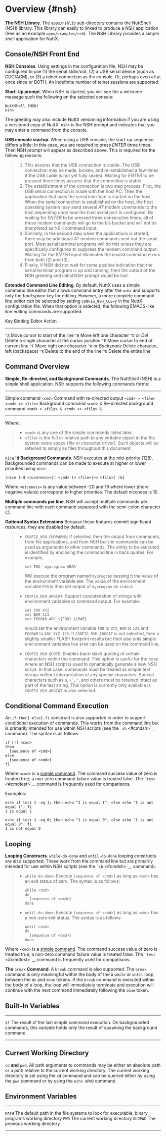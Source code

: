 Overview {#nsh}
========

**The NSH Library**. The `apps/nshlib` sub-directory contains the
NuttShell (NSH) library. This library can easily to linked to produce a
NSH application (See as an example `apps/examples/nsh`). The NSH Library
provides a simple shell application for NuttX.

Console/NSH Front End
---------------------

**NSH Consoles**. Using settings in the configuration file, NSH may be
configured to use (1) the serial stdin/out, (2) a USB serial device
(such as CDC/ACM), or (3) a telnet connection as the console. Or,
perhaps even all at once since or BOTH. An indefinite number of telnet
sessions are supported.

**Start-Up prompt**. When NSH is started, you will see the a welcome
message such the following on the selected console:

``` {.}
NuttShell (NSH)
nsh>
```

The greeting may also include NuttX versioning information if you are
using a versioned copy of NuttX. `nsh>` is the NSH prompt and indicates
that you may enter a command from the console.

**USB console startup**. When using a USB console, the start-up sequence
differs a little: In this case, you are required to press *ENTER* three
times. Then NSH prompt will appear as described above. This is required
for the following reasons:

> 1.  This assures that the USB connection is stable. The USB connection
>     may be made, broken, and re-established a few times if the USB
>     cable is not yet fully seated. Waiting for *ENTER* to be pressed
>     three times assures that the connection is stable.
> 2.  The establishment of the connection is two step process: First,
>     the USB serial connection is made with the host PC. Then the
>     application that uses the serial interface is started on the host.
>     When the serial connection is established on the host, the host
>     operating system may send several *AT* modem commands to the host
>     depending upon how the host serial port is configured. By waiting
>     for *ENTER* to be pressed three consecutive times, all of these
>     modem commands will go to the bit-bucket and will not be
>     interpreted as NSH command input.
> 3.  Similarly, in the second step when the applications is started,
>     there may be additional *AT* modem commands sent out the serial
>     port. Most serial terminal programs will do this unless they are
>     specifically configured to suppress the modem command output.
>     Waiting for the *ENTER* input eliminates the invalid command
>     errors from both (2) and (3).
> 4.  Finally, if NSH did not wait for some positive indication that the
>     serial terminal program is up and running, then the output of the
>     NSH greeting and initial NSH prompt would be lost.

**Extended Command Line Editing**. By default, NuttX uses a simple
command line editor that allows command entry after the `nsh>` and
supports only the *backspace* key for editing. However, a more complete
command line editor can be selected by setting `CONFIG_NSH_CLE=y` in the
NuttX configuration file. When that option is selected, the following
EMACS-like line editing commands are supported:

  Key Binding           Editor Action
  --------------------- --------------------------------------------------
  `^A`                  Move cursor to start of the line
  `^B`                  Move left one character
  `^D` or *Del*         Delete a single character at the cursor position
  `^E`                  Move cursor to end of current line
  `^F`                  Move right one character
  `^H` or *Backspace*   Delete character, left (backspace)
  `^K`                  Delete to the end of the line
  `^U`                  Delete the entire line

Command Overview
----------------

**Simple, Re-directed, and Background Commands**. The NuttShell (NSH) is
a simple shell application. NSH supports the following commands forms:

  --------------------------------- --------------------------------------
  Simple command                    `<cmd>`
  Command with re-directed output   `<cmd> > <file> <cmd> >> <file>`
  Background command                `<cmd> &`
  Re-directed background command    `<cmd> > <file> & <cmd> >> <file> &`
  --------------------------------- --------------------------------------

Where:

> -   `<cmd>` is any one of the simple commands listed later.
> -   `<file>` is the full or relative path to any writable object in
>     the file system name space (file or character driver). Such
>     objects will be referred to simply as files throughout this
>     document.

`nice` **\'d Background Commands**. NSH executes at the mid-priority
(128). Backgrounded commands can be made to execute at higher or lower
priorities using `nice`:

    [nice [-d <niceness>>]] <cmd> [> <file>|>> <file>] [&]

Where `<niceness>` is any value between -20 and 19 where lower (more
negative values) correspond to higher priorities. The default niceness
is 10.

**Multiple commands per line**. NSH will accept multiple commands per
command line with each command separated with the semi-colon character
(;).

**Optional Syntax Extensions** Because these features commit significant
resources, they are disabled by default.

> -   `CONFIG_NSH_CMDPARMS`: If selected, then the output from commands,
>     from file applications, and from NSH built-in commands can be used
>     as arguments to other commands. The entity to be executed is
>     identified by enclosing the command line in back quotes. For
>     example,
>
>     ``` {.bash}
>     set FOO `myprogram $BAR`
>     ```
>
>     Will execute the program named `myprogram` passing it the value of
>     the environment variable `BAR`. The value of the environment
>     variable `FOO` is then set output of `myprogram` on `stdout`.
>
> -   `CONFIG_NSH_ARGCAT`: Support concatenation of strings with
>     environment variables or command output. For example:
>
>     ``` {.bash}
>     set FOO XYZ
>     set BAR 123
>     set FOOBAR ABC_${FOO}_${BAR}
>     ```
>
>     would set the environment variable `FOO` to `XYZ`, `BAR` to `123`
>     and `FOOBAR` to `ABC_XYZ_123`. If `CONFIG_NSH_ARGCAT` is not
>     selected, then a slightly smaller FLASH footprint results but then
>     also only simple environment variables like `$FOO` can be used on
>     the command line.
>
> -   `CONFIG_NSH_QUOTE`: Enables back-slash quoting of certain
>     characters within the command. This option is useful for the case
>     where an NSH script is used to dynamically generate a new NSH
>     script. In that case, commands must be treated as simple text
>     strings without interpretation of any special characters. Special
>     characters such as `$`, `` \` ``, `"`, and others must be retained
>     intact as part of the test string. This option is currently only
>     available is `CONFIG_NSH_ARGCAT` is also selected.

Conditional Command Execution
-----------------------------

An `if-then[-else]-fi` construct is also supported in order to support
conditional execution of commands. This works from the command line but
is primarily intended for use within NSH scripts (see the `` `sh ``
\<\#cmdsh\>\`\_\_ command). The syntax is as follows:

``` {.bash}
if [!] <cmd>
then
  [sequence of <cmd>]
else
  [sequence of <cmd>]
fi
```

Where `<cmd>` is a [simple command](#command-overview). The command
success value of zero is treated true; a non-zero command failure value
is treated false. The `` `test `` \<\#cmdtest\>\`\_\_ command is
frequently used for comparisons.

Examples:

``` {.bash}
nsh> if test 1 -eq 1; then echo "1 is equal 1"; else echo "1 is not equal 1"; fi
1 is equal 1

nsh> if test 1 -eq 0; then echo "1 is equal 0"; else echo "1 is not equal 0"; fi
1 is not equal 0
```

Looping
-------

**Looping Constructs**. `while-do-done` and `until-do-done` looping
constructs are also supported. These work from the command line but are
primarily intended for use within NSH scripts (see the `` `sh ``
\<\#cmdsh\>\`\_\_ command).

> -   `while-do-done`: Execute `[sequence of <cmd>]` as long as `<cmd>`
>     has an exit status of zero. The syntax is as follows:
>
>     ``` {.bash}
>     while <cmd>
>     do
>       [sequence of <cmd>]
>     done
>     ```
>
> -   `until-do-done`: Execute `[sequence of <cmd>]` as long as `<cmd>`
>     has a non-zero exit status. The syntax is as follows:
>
>     ``` {.}
>     until <cmd>
>     do
>       [sequence of <cmd>]
>     done
>     ```

Where `<cmd>` is a [simple command](#command-overview). The command
success value of zero is treated true; a non-zero command failure value
is treated false. The `` `test `` \<\#cmdtest\>\`\_\_ command is
frequently used for comparisons.

**The** `break` **Command**. A `break` command is also supported. The
`break` command is only meaningful within the body of the a `while` or
`until` loop, between the `do` and `done` tokens. If the `break` command
is executed within the body of a loop, the loop will immediately
terminate and execution will continue with the next command immediately
following the `done` token.

Built-In Variables
------------------

  ------ ----------------------------------------------------------------------------------------------------------------------------------------------------
  `$?`   The result of the last simple command execution. On backgrounded commands, this variable holds only the result of spawning the background command.
  ------ ----------------------------------------------------------------------------------------------------------------------------------------------------

Current Working Directory
-------------------------

`cd` **and** `pwd`. All path arguments to commands may be either an
absolute path or a path relative to the current working directory. The
current working directory is set using the `cd` command and can be
queried either by using the `pwd` command or by using the `echo $PWD`
command.

Environment Variables
---------------------

  ---------- ------------------------------------------------------------------------------------------------
  `PATH`     The default path in the file systems to look for executable, binary programs working directory
  `PWD`      The current working directory
  `OLDPWD`   The previous working directory
  ---------- ------------------------------------------------------------------------------------------------
